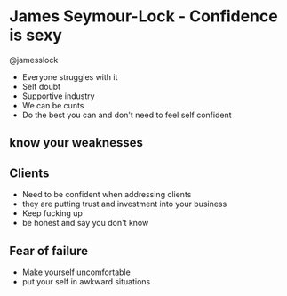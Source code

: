 # James Seymour-Lock - Confidence is sexy
@jamesslock

- Everyone struggles with it
- Self doubt
- Supportive industry
- We can be cunts
- Do the best you can and don't need to feel self confident

## know your weaknesses

## Clients
- Need to be confident when addressing clients
- they are putting trust and investment into your business
- Keep fucking up
- be honest and say you don't know

## Fear of failure
- Make yourself uncomfortable
- put your self in awkward situations
